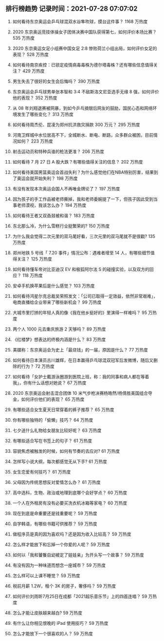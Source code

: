 
## 排行榜趋势 记录时间：2021-07-28 07:07:02
  
  1. 如何看待东京奥运会乒乓球混双水谷隼吹球，摸台这件事？ 1168 万热度
    
  2. 2020 东京奥运竞技体操女子团体决赛中国队获得第七，如何评价本场比赛？ 535 万热度
    
  3. 2020 东京奥运女足小组赛中国女足 2:8 惨败荷兰小组出局，如何评价女足的表现？ 528 万热度
    
  4. 如何看待南京疾控：已锁定疫情病毒毒株为德尔塔毒株？还有哪些信息值得关注？ 429 万热度
    
  5. 男生失去了很好的女生会后悔吗？ 390 万热度
    
  6. 东京奥运会乒乓球男单张本智和 3:4 不敌斯洛文尼亚选手无缘 8 强，如何评价他的表现？ 352 万热度
    
  7. 从 08 年刘翔退赛被网暴，到如今乒乓摘银后网友的鼓励，国民心态和网络环境发生了哪些变化？ 313 万热度
    
  8. 如何看待周杰伦、昆凌为郑州抗洪救灾捐款 300 万元？ 295 万热度
    
  9. 河南卫辉城中水位居高不下，全城断水、断电、断路，众多群众被困，目前情况如何？ 223 万热度
    
  10. 射击运动员和特种兵谁的枪法更准？ 206 万热度
    
  11. 如何看待 7 月 27 日 A 股大跌？有哪些值得关注的信息？ 202 万热度
    
  12. 如何看待美国男篮奥运会首战失利？为什么感觉他们在NBA特别厉害，结果到了奥运会就开始失利？ 198 万热度
    
  13. 有没有发现本次奥运会国人不再唯金牌论了？ 197 万热度
    
  14. 因为孩子的手工作品被老师撕掉，我和老师委婉提了一下，但孩子因此受到当事老师漠视，我该怎么办？ 194 万热度
    
  15. 如何看待王者又双叒叕被和谐？ 183 万热度
    
  16. 东北那么冷，为什么雪糕行业挺繁荣的? 150 万热度
    
  17. 为什么我会觉得二次元里的双马尾好看，三次元里的双马尾就不是很戳? 135 万热度
    
  18. 郑州地铁 5 号线「 7.20 事件」情况公布：遇难者增至 14 人，有哪些细节值得关注？ 125 万热度
    
  19. 如何看待懂车帝对比亚迪汉 EV 和极狐阿尔法 S 的碰撞实验，以及双方的回应？ 118 万热度
    
  20. 安卓手机换苹果后是什么感觉？ 103 万热度
    
  21. 如何看待鸿星尔克总裁吴荣照发文：「公司已取得一定效益，依然非常艰难」，电商直播给企业带来了哪些新机会？ 99 万热度
    
  22. 大城市里打拼的年轻人真的像《我在他乡挺好的》里演得一样难吗？ 95 万热度
    
  23. 两个人 1000 元去重庆旅游 2 天够吗？ 89 万热度
    
  24. 《红楼梦》想表达的终极内涵是什么？ 83 万热度
    
  25. 美媒称：东京奥运会为史上「最烧钱」的一届，原因是什么？ 77 万热度
    
  26. 如何看待日本演员古川雄辉，在日本赢得乒乓球混双冠军后发微博，随后又删除的行为？ 72 万热度
    
  27. 如何看待「女护士戴游泳圈游到医院上班，称：我的同事和病人都在等着我」，你有什么话想对她说？ 67 万热度
    
  28. 2020 东京奥运会射击混合团体 10 米气步枪决赛杨皓然/杨倩胜美国组合夺金，如何评价他们的表现？ 65 万热度
    
  29. 有哪些适合女生夏天日常穿着的裤子推荐？ 65 万热度
    
  30. 你有哪些独特的「偷懒」技巧？ 64 万热度
    
  31. 七夕送什么礼物给女朋友比较好呢？ 63 万热度
    
  32. 有哪些适合写在书签上的句子？ 61 万热度
    
  33. 容貌焦虑被触发的时候，如何有节奏的去应对? 61 万热度
    
  34. 怎样写小说大纲，每次都感觉无从下手? 61 万热度
    
  35. 女生恋爱有何技巧？ 61 万热度
    
  36. 父母因为传统思想反对爱情怎么办？ 61 万热度
    
  37. 高中选科，生物、政治或地理到底哪个会好学点？ 60 万热度
    
  38. 一个人在外租房有没有必要买洗衣机冰箱等家电？ 60 万热度
    
  39. 现在到底是命重要还是钱重要呢？ 59 万热度
    
  40. 自学韩语，有哪些书籍可供推荐？ 59 万热度
    
  41. 做程序员是真的因为喜欢吗？还是因为收入比较高？ 59 万热度
    
  42. 怎么样才能放下和忘掉一个你爱的人呢？ 59 万热度
    
  43. 如何以「我和饕餮自幼被定了娃娃亲」为开头写一个故事？ 59 万热度
    
  44. 有没有因为一种味道而想念一座城市？ 59 万热度
    
  45. 怎么样可以上课不睡觉？ 59 万热度
    
  46. 税前月薪 1.2W，租个 3K 的房子，奢侈吗？ 59 万热度
    
  47. 如何评价刘雨昕7月25日在成都「2021超乐音乐节」上的四首连唱？ 59 万热度
    
  48. 怎么才能让皮肤越来越白? 59 万热度
    
  49. 有什么让你相见恨晚的 iPad 使用技巧？ 59 万热度
    
  50. 怎么才能放下一个很喜欢的人？ 59 万热度
    